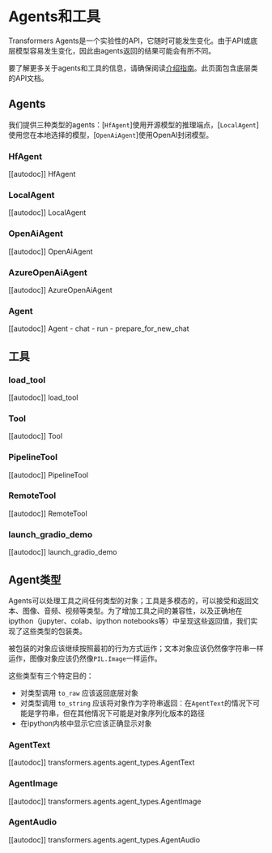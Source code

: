 <!--Copyright 2023 The HuggingFace Team. All rights reserved.

Licensed under the Apache License, Version 2.0 (the "License"); you may not use this file except in compliance with
the License. You may obtain a copy of the License at

http://www.apache.org/licenses/LICENSE-2.0

Unless required by applicable law or agreed to in writing, software distributed under the License is distributed on
an "AS IS" BASIS, WITHOUT WARRANTIES OR CONDITIONS OF ANY KIND, either express or implied. See the License for the
specific language governing permissions and limitations under the License.

⚠️ Note that this file is in Markdown but contain specific syntax for our doc-builder (similar to MDX) that may not be
rendered properly in your Markdown viewer.

-->

# Agents和工具

<Tip warning={true}>

Transformers Agents是一个实验性的API，它随时可能发生变化。由于API或底层模型容易发生变化，因此由agents返回的结果可能会有所不同。


</Tip>

要了解更多关于agents和工具的信息，请确保阅读[介绍指南](../transformers_agents)。此页面包含底层类的API文档。


## Agents

我们提供三种类型的agents：[`HfAgent`]使用开源模型的推理端点，[`LocalAgent`]使用您在本地选择的模型，[`OpenAiAgent`]使用OpenAI封闭模型。


### HfAgent

[[autodoc]] HfAgent

### LocalAgent

[[autodoc]] LocalAgent

### OpenAiAgent

[[autodoc]] OpenAiAgent

### AzureOpenAiAgent

[[autodoc]] AzureOpenAiAgent

### Agent

[[autodoc]] Agent 
    - chat 
    - run 
    - prepare_for_new_chat

## 工具

### load_tool

[[autodoc]] load_tool

### Tool

[[autodoc]] Tool

### PipelineTool

[[autodoc]] PipelineTool

### RemoteTool

[[autodoc]] RemoteTool

### launch_gradio_demo

[[autodoc]] launch_gradio_demo

## Agent类型

Agents可以处理工具之间任何类型的对象；工具是多模态的，可以接受和返回文本、图像、音频、视频等类型。为了增加工具之间的兼容性，以及正确地在ipython（jupyter、colab、ipython notebooks等）中呈现这些返回值，我们实现了这些类型的包装类。

被包装的对象应该继续按照最初的行为方式运作；文本对象应该仍然像字符串一样运作，图像对象应该仍然像`PIL.Image`一样运作。

这些类型有三个特定目的：

- 对类型调用 `to_raw` 应该返回底层对象
- 对类型调用 `to_string` 应该将对象作为字符串返回：在`AgentText`的情况下可能是字符串，但在其他情况下可能是对象序列化版本的路径
- 在ipython内核中显示它应该正确显示对象

### AgentText

[[autodoc]] transformers.agents.agent_types.AgentText

### AgentImage

[[autodoc]] transformers.agents.agent_types.AgentImage

### AgentAudio

[[autodoc]] transformers.agents.agent_types.AgentAudio
